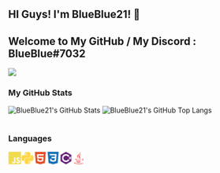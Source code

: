 ## HI Guys! I'm BlueBlue21! 👋
## Welcome to My GitHub / My Discord : BlueBlue#7032
<img align="left" src="https://komarev.com/ghpvc/?username=blueblue21&style=flat-square"/>

<br>

### My GitHub Stats

<div align="left">
  <img alt="BlueBlue21's GitHub Stats" src="https://github-readme-stats-mocha-zeta.vercel.app/api?username=BlueBlue21&show_icons=true&theme=react"/>
  <img alt="BlueBlue21's GitHub Top Langs" src="https://github-readme-stats-mocha-zeta.vercel.app/api/top-langs/?username=BlueBlue21&show_icons=true&theme=react&layout=compact"/>
</div>

<br>

### Languages

<img align="left" alt="Javascript" width="26px" src="https://github.com/devicons/devicon/blob/master/icons/javascript/javascript-plain.svg"/>
<img align="left" alt="Python" width="26px" src="https://github.com/devicons/devicon/blob/master/icons/python/python-plain.svg"/>
<img align="left" alt="Html" width="26px" src="https://github.com/devicons/devicon/blob/master/icons/html5/html5-plain.svg"/>
<img align="left" alt="Css" width="26px" src="https://github.com/devicons/devicon/blob/master/icons/css3/css3-plain.svg"/>
<img align="left" alt="C#" width="26px" src="https://github.com/devicons/devicon/blob/master/icons/csharp/csharp-plain.svg"/>
<img align="left" alt="Java" width="26px" src="https://github.com/devicons/devicon/blob/master/icons/java/java-plain.svg"/>
